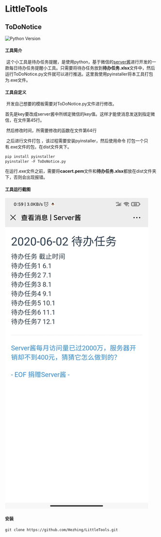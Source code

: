 # LittleTools

## ToDoNotice

![Python Version](https://img.shields.io/badge/python-3.6+-blue.svg)

#### 工具简介	

​		这个小工具是待办任务提醒，是使用python，基于微信的[server酱](http://sc.ftqq.com/3.version)进行开发的一款每日待办任务提醒小工具。只需要将待办任务放到**待办任务.xlsx**文件中，然后运行ToDoNotice.py文件就可以进行推送。这里我使用pyinstaller将本工具打包为.exe文件。

#### 工具自定义

​	开发自己想要的模板需要对ToDoNotice.py文件进行修改。

​	首先是key要改成server酱中所绑定微信的key值。这样才能使消息发送到指定微信，在文件第45行。

​	然后修改时间，所需要修改的函数在文件第64行

​	之后进行文件打包 ，该过程需要安装pyinstaller，然后使用命令 打包一个只有.exe文件的包，在dist文件夹下。

```
pip install pyinstaller
pyinstaller -F ToDoNotice.py
```

​	在运行.exe文件之前，需要将**cacert.pem**文件和**待办任务.xlsx**都放在dist文件夹下，否则会出现报错。

#### 工具运行截图

![工具运行截图](ToDoNoticeTool/result/result.jpg)

#### 安装

```
git clone https://github.com/Hezhing/LittleTools.git
```

